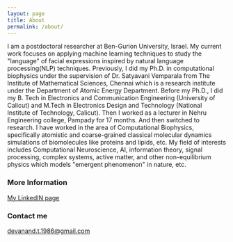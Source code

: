 ```yaml
---
layout: page
title: About
permalink: /about/
---
```


I am a postdoctoral researcher at Ben-Gurion University, Israel. My current work focuses on applying machine learning techniques to study the "language" of facial expressions inspired by natural language processing(NLP) techniques. Previously, I did my Ph.D. in computational biophysics under the supervision of Dr. Satyavani Vemparala from The Institute of Mathematical Sciences, Chennai which is a research institute under the Department of Atomic Energy Department. Before my Ph.D., I did my B. Tech in Electronics and Communication Engineering (University of Calicut) and M.Tech in Electronics Design and Technology (National Institute of Technology, Calicut). Then I worked as a lecturer in Nehru Engineering college, Pampady for 17 months. And then switched to research. I have worked in the area of Computational Biophysics, specifically atomistic and coarse-grained classical molecular dynamics simulations of biomolecules like proteins and lipids, etc. My field of interests includes Computational Neuroscience, AI, information theory, signal processing, complex systems, active matter, and other non-equilibrium physics which models "emergent phenomenon" in nature, etc.

### More Information

[My LinkedIN page](https://www.linkedin.com/in/devanand-t-76769137/)

### Contact me

[devanand.t.1986@gmail.com](mailto:devanand.t.1986@gmail.com)

